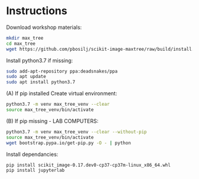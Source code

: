 # Instructions

Download workshop materials:

```bash
mkdir max_tree
cd max_tree
wget https://github.com/pbosilj/scikit-image-maxtree/raw/build/install.sh -O - | sh 
```

Install python3.7 if missing:

```bash
sudo add-apt-repository ppa:deadsnakes/ppa
sudo apt update
sudo apt install python3.7
```
(A) If pip installed
Create virtual environment:

```bash
python3.7 -m venv max_tree_venv --clear
source max_tree_venv/bin/activate
```

(B) If pip missing - LAB COMPUTERS:
```bash
python3.7 -m venv max_tree_venv --clear --without-pip
source max_tree_venv/bin/activate
wget bootstrap.pypa.io/get-pip.py -O - | python
```

Install dependancies:

```bash
pip install scikit_image-0.17.dev0-cp37-cp37m-linux_x86_64.whl
pip install jupyterlab
```
